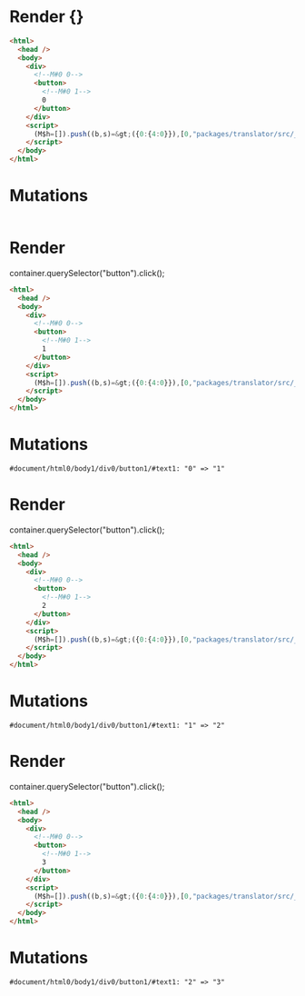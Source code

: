 # Render {}
```html
<html>
  <head />
  <body>
    <div>
      <!--M#0 0-->
      <button>
        <!--M#0 1-->
        0
      </button>
    </div>
    <script>
      (M$h=[]).push((b,s)=&gt;({0:{4:0}}),[0,"packages/translator/src/__tests__/fixtures/basic-unused-ref/template.marko_0_clickCount",])
    </script>
  </body>
</html>
```

# Mutations
```

```


# Render 
container.querySelector("button").click();

```html
<html>
  <head />
  <body>
    <div>
      <!--M#0 0-->
      <button>
        <!--M#0 1-->
        1
      </button>
    </div>
    <script>
      (M$h=[]).push((b,s)=&gt;({0:{4:0}}),[0,"packages/translator/src/__tests__/fixtures/basic-unused-ref/template.marko_0_clickCount",])
    </script>
  </body>
</html>
```

# Mutations
```
#document/html0/body1/div0/button1/#text1: "0" => "1"
```


# Render 
container.querySelector("button").click();

```html
<html>
  <head />
  <body>
    <div>
      <!--M#0 0-->
      <button>
        <!--M#0 1-->
        2
      </button>
    </div>
    <script>
      (M$h=[]).push((b,s)=&gt;({0:{4:0}}),[0,"packages/translator/src/__tests__/fixtures/basic-unused-ref/template.marko_0_clickCount",])
    </script>
  </body>
</html>
```

# Mutations
```
#document/html0/body1/div0/button1/#text1: "1" => "2"
```


# Render 
container.querySelector("button").click();

```html
<html>
  <head />
  <body>
    <div>
      <!--M#0 0-->
      <button>
        <!--M#0 1-->
        3
      </button>
    </div>
    <script>
      (M$h=[]).push((b,s)=&gt;({0:{4:0}}),[0,"packages/translator/src/__tests__/fixtures/basic-unused-ref/template.marko_0_clickCount",])
    </script>
  </body>
</html>
```

# Mutations
```
#document/html0/body1/div0/button1/#text1: "2" => "3"
```